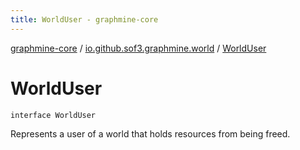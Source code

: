 ```yaml
---
title: WorldUser - graphmine-core
---
```


[graphmine-core](../index.html) / [io.github.sof3.graphmine.world](index.html) / [WorldUser](./-world-user.html)

# WorldUser

`interface WorldUser`

Represents a user of a world that holds resources from being freed.

